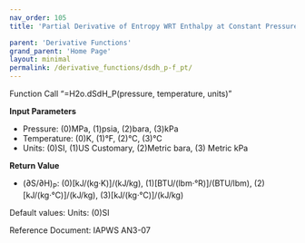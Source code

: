 ```yaml
---
nav_order: 105
title: 'Partial Derivative of Entropy WRT Enthalpy at Constant Pressure f(P, T)'

parent: 'Derivative Functions'
grand_parent: 'Home Page'
layout: minimal
permalink: /derivative_functions/dsdh_p-f_pt/
---
```


Function Call “=H2o.dSdH\_P(pressure, temperature, units)”

**Input Parameters**

- Pressure: (0)MPa, (1)psia, (2)bara, (3)kPa
- Temperature: (0)K, (1)°F, (2)°C, (3)°C
- Units: (0)SI, (1)US Customary, (2)Metric bara, (3) Metric kPa

**Return Value**

- (∂S/∂H)<sub>P</sub>: (0)\[kJ/(kg·K)\]/(kJ/kg), (1)\[BTU/(lbm·°R)\]/(BTU/lbm), (2)\[kJ/(kg·°C)\]/(kJ/kg), (3)\[kJ/(kg·°C)\]/(kJ/kg)

Default values: Units: (0)SI

Reference Document: IAPWS AN3-07